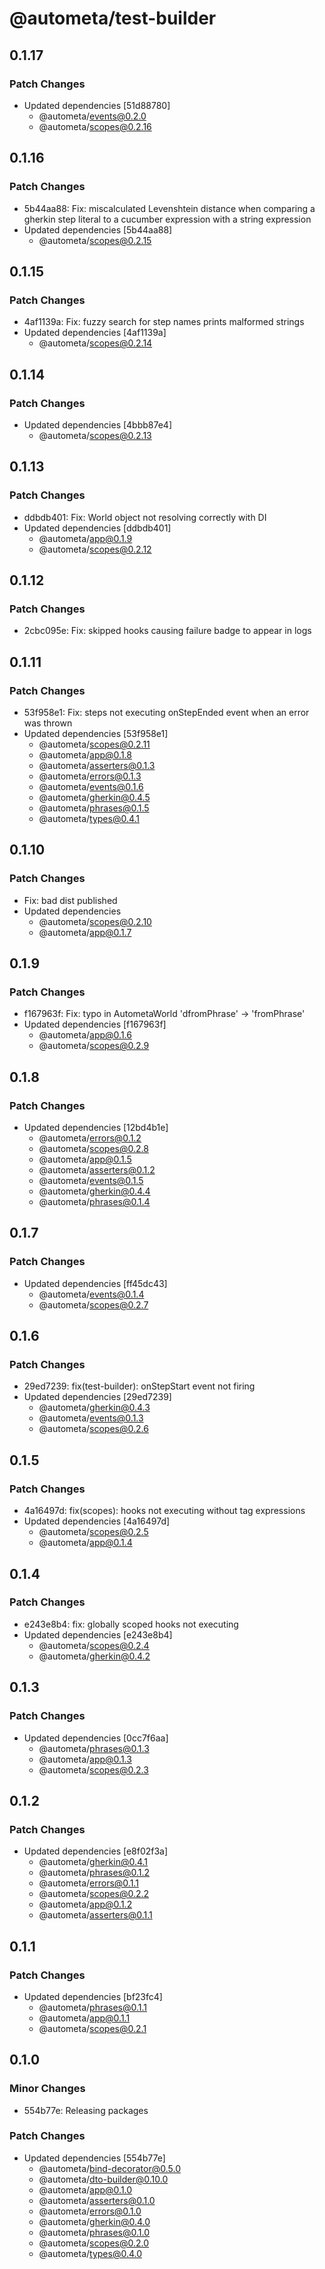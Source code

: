 # @autometa/test-builder

## 0.1.17

### Patch Changes

- Updated dependencies [51d88780]
  - @autometa/events@0.2.0
  - @autometa/scopes@0.2.16

## 0.1.16

### Patch Changes

- 5b44aa88: Fix: miscalculated Levenshtein distance when comparing a gherkin step literal to a cucumber expression with a string expression
- Updated dependencies [5b44aa88]
  - @autometa/scopes@0.2.15

## 0.1.15

### Patch Changes

- 4af1139a: Fix: fuzzy search for step names prints malformed strings
- Updated dependencies [4af1139a]
  - @autometa/scopes@0.2.14

## 0.1.14

### Patch Changes

- Updated dependencies [4bbb87e4]
  - @autometa/scopes@0.2.13

## 0.1.13

### Patch Changes

- ddbdb401: Fix: World object not resolving correctly with DI
- Updated dependencies [ddbdb401]
  - @autometa/app@0.1.9
  - @autometa/scopes@0.2.12

## 0.1.12

### Patch Changes

- 2cbc095e: Fix: skipped hooks causing failure badge to appear in logs

## 0.1.11

### Patch Changes

- 53f958e1: Fix: steps not executing onStepEnded event when an error was thrown
- Updated dependencies [53f958e1]
  - @autometa/scopes@0.2.11
  - @autometa/app@0.1.8
  - @autometa/asserters@0.1.3
  - @autometa/errors@0.1.3
  - @autometa/events@0.1.6
  - @autometa/gherkin@0.4.5
  - @autometa/phrases@0.1.5
  - @autometa/types@0.4.1

## 0.1.10

### Patch Changes

- Fix: bad dist published
- Updated dependencies
  - @autometa/scopes@0.2.10
  - @autometa/app@0.1.7

## 0.1.9

### Patch Changes

- f167963f: Fix: typo in AutometaWorld 'dfromPhrase' -> 'fromPhrase'
- Updated dependencies [f167963f]
  - @autometa/app@0.1.6
  - @autometa/scopes@0.2.9

## 0.1.8

### Patch Changes

- Updated dependencies [12bd4b1e]
  - @autometa/errors@0.1.2
  - @autometa/scopes@0.2.8
  - @autometa/app@0.1.5
  - @autometa/asserters@0.1.2
  - @autometa/events@0.1.5
  - @autometa/gherkin@0.4.4
  - @autometa/phrases@0.1.4

## 0.1.7

### Patch Changes

- Updated dependencies [ff45dc43]
  - @autometa/events@0.1.4
  - @autometa/scopes@0.2.7

## 0.1.6

### Patch Changes

- 29ed7239: fix(test-builder): onStepStart event not firing
- Updated dependencies [29ed7239]
  - @autometa/gherkin@0.4.3
  - @autometa/events@0.1.3
  - @autometa/scopes@0.2.6

## 0.1.5

### Patch Changes

- 4a16497d: fix(scopes): hooks not executing without tag expressions
- Updated dependencies [4a16497d]
  - @autometa/scopes@0.2.5
  - @autometa/app@0.1.4

## 0.1.4

### Patch Changes

- e243e8b4: fix: globally scoped hooks not executing
- Updated dependencies [e243e8b4]
  - @autometa/scopes@0.2.4
  - @autometa/gherkin@0.4.2

## 0.1.3

### Patch Changes

- Updated dependencies [0cc7f6aa]
  - @autometa/phrases@0.1.3
  - @autometa/app@0.1.3
  - @autometa/scopes@0.2.3

## 0.1.2

### Patch Changes

- Updated dependencies [e8f02f3a]
  - @autometa/gherkin@0.4.1
  - @autometa/phrases@0.1.2
  - @autometa/errors@0.1.1
  - @autometa/scopes@0.2.2
  - @autometa/app@0.1.2
  - @autometa/asserters@0.1.1

## 0.1.1

### Patch Changes

- Updated dependencies [bf23fc4]
  - @autometa/phrases@0.1.1
  - @autometa/app@0.1.1
  - @autometa/scopes@0.2.1

## 0.1.0

### Minor Changes

- 554b77e: Releasing packages

### Patch Changes

- Updated dependencies [554b77e]
  - @autometa/bind-decorator@0.5.0
  - @autometa/dto-builder@0.10.0
  - @autometa/app@0.1.0
  - @autometa/asserters@0.1.0
  - @autometa/errors@0.1.0
  - @autometa/gherkin@0.4.0
  - @autometa/phrases@0.1.0
  - @autometa/scopes@0.2.0
  - @autometa/types@0.4.0

